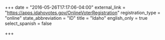+++
date = "2016-05-26T17:17:06-04:00"
external_link = "https://apps.idahovotes.gov/OnlineVoterRegistration"
registration_type = "online"
state_abbreviation = "ID"
title = "Idaho"
english_only = true
select_spanish = false

+++
